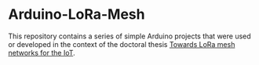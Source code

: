 # Arduino-LoRa-Mesh

This repository contains a series of simple Arduino projects that were used or developed in the context of the doctoral thesis [Towards LoRa mesh networks for the IoT](http://hdl.handle.net/2117/360904).
